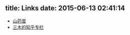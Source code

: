 title: Links
date: 2015-06-13 02:41:14
---

* [山药蛋](http://www.caosen.me)
* [三木的知乎专栏](http://zhuanlan.zhihu.com/sensen)